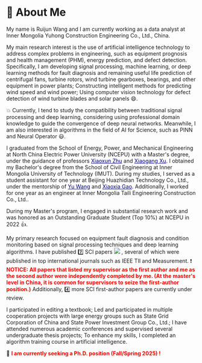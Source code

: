 # 👏 About Me

My name is Ruijun Wang and I am currently working as a data analyst at Inner Mongolia Yuhong Construction Engineering Co., Ltd., China.

My main research interest is the use of artificial intelligence technology to address complex problems in engineering, such as equipment prognosis and health management (PHM), energy prediction, and defect detection. Specifically, I am developing signal processing, machine learning, or deep learning methods for fault diagnosis and remaining useful life prediction of centrifugal fans, turbine rotors, wind turbine gearboxes, bearings, and other equipment in power plants; Constructing intelligent methods for predicting wind speed and wind power; Using computer vision technology for defect detection of wind turbine blades and solar panels 😄.

💥 Currently, I tend to study the compatibility between traditional signal processing and deep learning, considering using professional domain knowledge to guide the convergence of deep neural networks. Meanwhile, I am also interested in algorithms in the field of AI for Science, such as PINN and Neural Operator 😃.

I graduated from the School of Energy, Power, and Mechanical Engineering at North China Electric Power University (NCEPU) with a Master's degree, under the guidance of professors <span style="color:rgb(0,0,128);"><u>Xiaoxun Zhu</u></span> and <span style="color:rgb(0,0,128);"><u>Xiaogang Xu</u></span>. I obtained my Bachelor's degree from the School of Civil Engineering at Inner Mongolia University of Technology (IMUT). During my studies, I served as a student assistant for one year at Beijing Huazhidian Technology Co., Ltd., under the mentorship of <span style="color:rgb(0,0,128);"><u>Yu Wang</u></span> and <span style="color:rgb(0,0,128);"><u>Xiaoxia Gao</u></span>. Additionally, I worked for one year as an engineer at Inner Mongolia Taili Engineering Construction Co., Ltd..

During my Master's program, I engaged in substantial research work and was honored as an Outstanding Graduate Student (Top 10%) at NCEPU in 2022 👍.

My primary research focused on equipment fault diagnosis and condition monitoring based on signal processing techniques and deep learning algorithms. I have published 7️⃣ SCI papers <a href='https://scholar.google.com/citations?user=goCftmoAAAAJ'><img src="https://img.shields.io/endpoint?logo=Google%20Scholar&url=https%3A%2F%2Fcdn.jsdelivr.net%2Fgh%2FRuijun19%2FRuijun19.github.io@google-scholar-stats%2Fgs_data_shieldsio.json&labelColor=f6f6f6&color=9cf&style=flat&label=citations"></a> , several of which were published in top international journals such as IEEE TII and Measurement. ❗ <span style="color:red;">**NOTICE: All papers that listed my supervisor as the first author and me as the second author were independently completed by me. (At the master's level in China, it is common for supervisors to seize the first-author position.)**</span> Additionally, 4️⃣ more SCI first-author papers are currently under review.

I participated in editing a textbook; Led and participated in multiple cooperation projects with large energy groups such as State Grid Corporation of China and State Power Investment Group Co., Ltd.; I have attended numerous academic conferences and supervised several undergraduate thesis projects; To enhance my skills, I completed an algorithm training course in artificial intelligence.

🎤 <span style="color:red;"> **I am currently seeking a Ph.D. position (Fall/Spring 2025) !** </span>